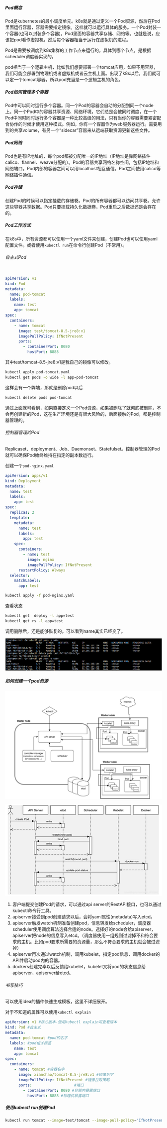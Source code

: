 ##### Pod概念

Pod是kubernetes的最小调度单元。k8s就是通过定义一个Pod资源，然后在Pod里面运行容器，容器需要指定镜像。这样就可以运行具体的服务。一个Pod封装一个容器(也可以封装多个容器)。Pod里面的容器共享存储、网络等。也就是说，应该把pod看作虚拟机，然后每个容器相当于运行在虚拟机的进程。

Pod是需要被调度到k8s集群的工作节点来运行的，具体到哪个节点，是根据scheduler调度器实现的。

pod相当于一个逻辑主机，比如我们想要部署一个tomcat应用，如果不用容器，我们可能会部署到物理机或者虚拟机或者云主机上面。出现了k8s以后，我们就可以定一个tomcat容器，所以pod充当是一个逻辑主机的角色。

##### Pod如何管理多个容器

Pod中可以同时运行多个容器。同一个Pod的容器会自动的分配到同一个node上。同一个Pod中的容器共享资源、网络环境，它们总是会被同时调度，在一个Pod中同时同时运行多个容器是一种比较高级的用法，只有当你的容器需要紧密配合协作的时候才使用这种模式。例如，你有一个容器作为web服务器运行。需要用到的共享volume，有另一个“sidecar”容器来从远端获取资源更新这些文件。

##### Pod网络

Pod也是有IP地址的，每个pod都被分配唯一的IP地址（IP地址是靠网络插件calico、flannel、weave分配的）。Pod的容器共享网络名称空间，包括IP地址和网络端口。Pod内部的容器之间可以用localhost相互通信。Pod之间使用calico等网络插件通信。

##### Pod存储

创建Pod的时候可以指定挂载的存储卷。Pod的所有容器都可以访问共享卷。允许这些容器共享数据。Pod只要挂载持久化数据卷，Pod重启之后数据还是会存在的。

##### Pod工作方式

在k8s中，所有资源都可以使用一个yaml文件来创建，创建Pod也可以使用yaml配置文件。或者使用`kubectl run`在命令行创建Pod（不常用）。

###### 自主式Pod

```yaml

apiVersion: v1
kind: Pod
metadata:
  name: pod-tomcat
  labels:
    name: test
    app: tomcat
spec:
  containers:
    - name: tomcat
      image: test/tomcat-8.5-jre8:v1
      imagePullPolicy: IfNotPresent
      ports:
        - containerPort: 8080
          hostPort: 8888
```

其中test/tomcat-8.5-jre8:v1是我自己的镜像可以修改。

```sh
kubectl apply pod-tomcat.yaml
kubectl get pods -o wide -l app=pod-tomcat
```

这样会有一个弊端，那就是删除pod以后

```sh
kubectl delete pods pod-tomcat
```

通过上面就可看到，如果直接定义一个Pod资源，如果被删除了就彻底被删除，不会再创建新的Pod，这在生产环境还是有很大风险的，后面接触的Pod，都是控制器管理的。



###### 控制器管理的Pod

Replicaset、deployment、Job、Daemonset、Statefulset。控制器管理的Pod就可以确保Pod始终维持在指定的副本数运行。

创建一个`pod-nginx.yaml`

```yaml
apiVersion: apps/v1
kind: Deployment
metadata:
  name: test
  labels:
    app: test
spec:
  replicas: 2
  template:
    metadata:
      name: test
      labels:
        app: test
    spec:
      containers:
        - name: test
          image: nginx
          imagePullPolicy: IfNotPresent
      restartPolicy: Always
  selector:
    matchLabels:
      app: test

```

```sh
kubectl apply -f pod-nginx.yaml
```

查看状态

```sh
kubectl get  deploy -l app=test
kubectl get rs -l app=test
```

调用删除后，还是能够恢复的。可以看到name其实已经变了。

![image-20220708153158796](8.pod%E8%AF%A6%E8%A7%A3.assets/image-20220708153158796.png)

##### 如何创建一个pod资源

![image-20220712141740809](8.pod%E8%AF%A6%E8%A7%A3.assets/image-20220712141740809.png)

![image-20220712141728134](8.pod%E8%AF%A6%E8%A7%A3.assets/image-20220712141728134.png)

1. 客户端提交创建Pod的请求，可以通过api server的RestAPI接口，也可以通过kubectl命令行工具。
2. apiserver接受到pod创建请求以后，会将yaml属性(metadata)写入etcd。
3. apiserver触发watch机制准备创建pod，信息转发给scheduler，调度器scheduler使用调度算法选择合适的node。选择好的node会给apiserver，apiserver把node的信息写入etcd。（调度器使用一组规则过滤掉不和符合要求的主机。比如pod要求所需要的资源量，那么不符合要求的主机就会被过滤掉）
4. apiserver再次通过watch机制，调用kubelet，指定pod信息，调用docker的API并启动pod内的容器。
5. dockers创建完毕以后反馈给kubelet，kubelet又将pod的状态信息给apiserver，apiserver给etcd。

###### 书写技巧

可以使用idea的插件快速生成模板，这里不详细展开。

对于不知道的属性可以使用`kubectl explain`

```yaml
apiVersion: v1 #核心版本-使用kubectl explain可查看版本
kind: Pod #自主式
metadata:
  name: pod-tomcat #pod的名字
  labels: #pod相关标签
    name: test 
    app: tomcat
spec:
  containers:
    - name: tomcat #容器名字
      image: xianchao/tomcat-8.5-jre8:v1 #镜像名字
      imagePullPolicy: IfNotPresent #镜像拉取策略
      ports:                   #端口
        - containerPort: 8080 #容器内暴露端口
          hostPort: 8888 #物理机暴露端口

```



##### 使用kubectl run创建Pod

```sh
kubectl run tomcat --image=test/tomcat --image-pull-policy='IfNotPresent' --prot=8080
```

